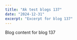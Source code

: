 ```yaml
---
title: "Ak test blogs 137"
date: "2024-12-31"
excerpt: "Excerpt for blog 137"
---
```


Blog content for blog 137